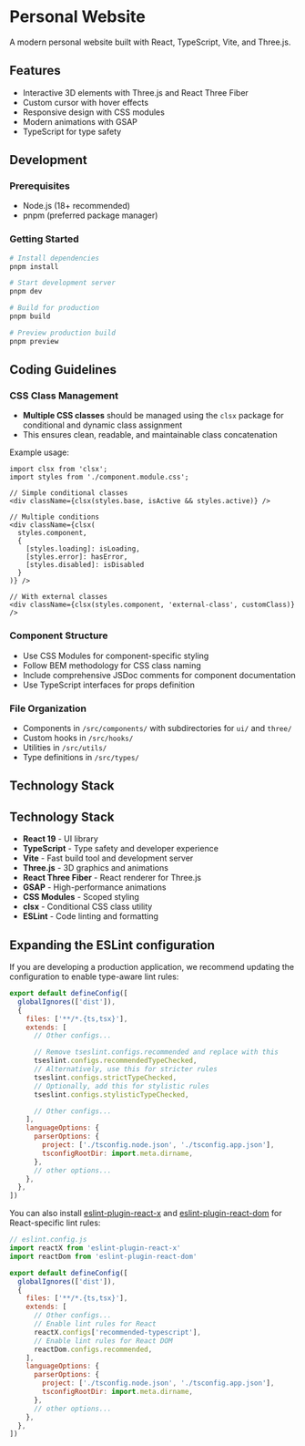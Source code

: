 # Personal Website

A modern personal website built with React, TypeScript, Vite, and Three.js.

## Features

- Interactive 3D elements with Three.js and React Three Fiber
- Custom cursor with hover effects
- Responsive design with CSS modules
- Modern animations with GSAP
- TypeScript for type safety

## Development

### Prerequisites

- Node.js (18+ recommended)
- pnpm (preferred package manager)

### Getting Started

```bash
# Install dependencies
pnpm install

# Start development server
pnpm dev

# Build for production
pnpm build

# Preview production build
pnpm preview
```

## Coding Guidelines

### CSS Class Management

- **Multiple CSS classes** should be managed using the `clsx` package for conditional and dynamic class assignment
- This ensures clean, readable, and maintainable class concatenation

Example usage:
```tsx
import clsx from 'clsx';
import styles from './component.module.css';

// Simple conditional classes
<div className={clsx(styles.base, isActive && styles.active)} />

// Multiple conditions
<div className={clsx(
  styles.component,
  {
    [styles.loading]: isLoading,
    [styles.error]: hasError,
    [styles.disabled]: isDisabled
  }
)} />

// With external classes
<div className={clsx(styles.component, 'external-class', customClass)} />
```

### Component Structure

- Use CSS Modules for component-specific styling
- Follow BEM methodology for CSS class naming
- Include comprehensive JSDoc comments for component documentation
- Use TypeScript interfaces for props definition

### File Organization

- Components in `/src/components/` with subdirectories for `ui/` and `three/`
- Custom hooks in `/src/hooks/`
- Utilities in `/src/utils/`
- Type definitions in `/src/types/`

## Technology Stack

## Technology Stack

- **React 19** - UI library
- **TypeScript** - Type safety and developer experience
- **Vite** - Fast build tool and development server
- **Three.js** - 3D graphics and animations
- **React Three Fiber** - React renderer for Three.js
- **GSAP** - High-performance animations
- **CSS Modules** - Scoped styling
- **clsx** - Conditional CSS class utility
- **ESLint** - Code linting and formatting

## Expanding the ESLint configuration

If you are developing a production application, we recommend updating the configuration to enable type-aware lint rules:

```js
export default defineConfig([
  globalIgnores(['dist']),
  {
    files: ['**/*.{ts,tsx}'],
    extends: [
      // Other configs...

      // Remove tseslint.configs.recommended and replace with this
      tseslint.configs.recommendedTypeChecked,
      // Alternatively, use this for stricter rules
      tseslint.configs.strictTypeChecked,
      // Optionally, add this for stylistic rules
      tseslint.configs.stylisticTypeChecked,

      // Other configs...
    ],
    languageOptions: {
      parserOptions: {
        project: ['./tsconfig.node.json', './tsconfig.app.json'],
        tsconfigRootDir: import.meta.dirname,
      },
      // other options...
    },
  },
])
```

You can also install [eslint-plugin-react-x](https://github.com/Rel1cx/eslint-react/tree/main/packages/plugins/eslint-plugin-react-x) and [eslint-plugin-react-dom](https://github.com/Rel1cx/eslint-react/tree/main/packages/plugins/eslint-plugin-react-dom) for React-specific lint rules:

```js
// eslint.config.js
import reactX from 'eslint-plugin-react-x'
import reactDom from 'eslint-plugin-react-dom'

export default defineConfig([
  globalIgnores(['dist']),
  {
    files: ['**/*.{ts,tsx}'],
    extends: [
      // Other configs...
      // Enable lint rules for React
      reactX.configs['recommended-typescript'],
      // Enable lint rules for React DOM
      reactDom.configs.recommended,
    ],
    languageOptions: {
      parserOptions: {
        project: ['./tsconfig.node.json', './tsconfig.app.json'],
        tsconfigRootDir: import.meta.dirname,
      },
      // other options...
    },
  },
])
```
